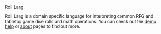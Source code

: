 Roll Lang

Roll Lang is a domain specific language for interpreting common RPG and tabletop game dice rolls and math operations. You can check out the [demo](https://roll.quaternion.site) [help](https://roll.quaternion.site/help) or [about](https://roll.quaternion.site/about) pages to find out more.